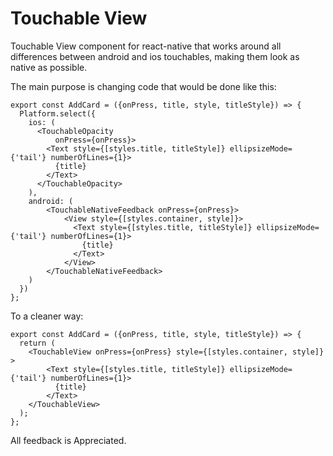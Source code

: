 # Touchable View
Touchable View component for react-native that works around all differences between android and ios touchables, making them look as native as possible.

The main purpose is changing code that would be done like this:

```
export const AddCard = ({onPress, title, style, titleStyle}) => {
  Platform.select({
    ios: (
      <TouchableOpacity
          onPress={onPress}>
        <Text style={[styles.title, titleStyle]} ellipsizeMode={'tail'} numberOfLines={1}>
          {title}
        </Text>
      </TouchableOpacity>
    ),
    android: (
        <TouchableNativeFeedback onPress={onPress}>
            <View style={[styles.container, style]}>
              <Text style={[styles.title, titleStyle]} ellipsizeMode={'tail'} numberOfLines={1}>
                {title}
              </Text>
            </View>
        </TouchableNativeFeedback>
    )
  })
};

```

To a cleaner way:
```
export const AddCard = ({onPress, title, style, titleStyle}) => {
  return (
    <TouchableView onPress={onPress} style={[styles.container, style]} >
        <Text style={[styles.title, titleStyle]} ellipsizeMode={'tail'} numberOfLines={1}>
          {title}
        </Text>
    </TouchableView>
  );
};

```

All feedback is Appreciated.
